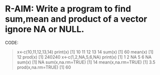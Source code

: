 # R-AIM: Write a program to find sum,mean and product of a vector ignore NA or NULL.
CODE:
> x<-c(10,11,12,13,14)
> print(x)
[1] 10 11 12 13 14
> sum(x)
[1] 60
> mean(x)
[1] 12
> prod(x)
[1] 240240
> x<-c(1,2,NA,5,6,NA)
> print(x)
[1]  1  2 NA  5  6 NA
> sum(x)
[1] NA
> sum(x,na.rm=TRUE)
[1] 14
> mean(x,na.rm=TRUE)
[1] 3.5
> prod(x,na.rm=TRUE)
[1] 60
> 
